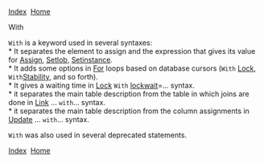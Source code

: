 [Index](index.html)  [Home](getting-started_home.html)

With

`With` is a keyword used in several syntaxes:  
\* It separates the element to assign and the expression that gives its value for [Assign](4gl_assign.html), [Setlob](4gl_setlob.html), [Setinstance](4gl_setinstance.html).  
\* It adds some options in [For](4gl_for.html) loops based on database cursors (`With` [Lock](4gl_lock.html), `With`[Stability](4gl_stability.html), and so forth).  
\* It gives a waiting time in [Lock](4gl_lock.html) `With` [lockwait](4gl_lockwait.html)=... syntax.  
\* it separates the main table description from the table in which joins are done in [Link](4gl_link.html) ... `with`... syntax.  
\* it separates the main table description from the column assignments in [Update](4gl_update.html) ... `with`... syntax.

`With` was also used in several deprecated statements.

  

[Index](index.html)  [Home](getting-started_home.html)